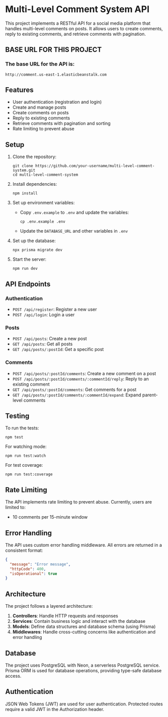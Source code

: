 # Multi-Level Comment System API

This project implements a RESTful API for a social media platform that handles multi-level comments on posts. It allows users to create comments, reply to existing comments, and retrieve comments with pagination.

## BASE URL FOR THIS PROJECT

### The base URL for the API is:

```
http://comment.us-east-1.elasticbeanstalk.com
```

## Features

- User authentication (registration and login)
- Create and manage posts
- Create comments on posts
- Reply to existing comments
- Retrieve comments with pagination and sorting
- Rate limiting to prevent abuse

## Setup

1. Clone the repository:

   ```
   git clone https://github.com/your-username/multi-level-comment-system.git
   cd multi-level-comment-system
   ```

2. Install dependencies:

   ```
   npm install
   ```

3. Set up environment variables:

   - Copy `.env.example` to `.env` and update the variables:
     ```
     cp .env.example .env
     ```
   - Update the `DATABASE_URL` and other variables in `.env`

4. Set up the database:

   ```
   npx prisma migrate dev
   ```

5. Start the server:
   ```
   npm run dev
   ```

## API Endpoints

### Authentication

- `POST /api/register`: Register a new user
- `POST /api/login`: Login a user

### Posts

- `POST /api/posts`: Create a new post
- `GET /api/posts`: Get all posts
- `GET /api/posts/:postId`: Get a specific post

### Comments

- `POST /api/posts/:postId/comments`: Create a new comment on a post
- `POST /api/posts/:postId/comments/:commentId/reply`: Reply to an existing comment
- `GET /api/posts/:postId/comments`: Get comments for a post
- `GET /api/posts/:postId/comments/:commentId/expand`: Expand parent-level comments

## Testing

To run the tests:

```
npm test
```

For watching mode:

```
npm run test:watch
```

For test coverage:

```
npm run test:coverage
```

## Rate Limiting

The API implements rate limiting to prevent abuse. Currently, users are limited to:

- 10 comments per 15-minute window

## Error Handling

The API uses custom error handling middleware. All errors are returned in a consistent format:

```json
{
  "message": "Error message",
  "httpCode": 400,
  "isOperational": true
}
```

## Architecture

The project follows a layered architecture:

1. **Controllers**: Handle HTTP requests and responses
2. **Services**: Contain business logic and interact with the database
3. **Models**: Define data structures and database schema (using Prisma)
4. **Middlewares**: Handle cross-cutting concerns like authentication and error handling

## Database

The project uses PostgreSQL with Neon, a serverless PostgreSQL service. Prisma ORM is used for database operations, providing type-safe database access.

## Authentication

JSON Web Tokens (JWT) are used for user authentication. Protected routes require a valid JWT in the Authorization header.

